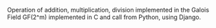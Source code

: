 Operation of addition, multiplication, division implemented 
in the Galois Field GF(2^m) implemented in C and call from Python, using Django.
    

       
